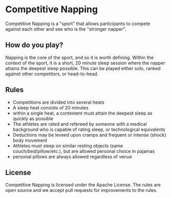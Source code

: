 # Competitive Napping
Competitive Napping is a "sport" that allows participants to compete against each other and see who is the "stronger napper".

## How do you play?
Napping is the core of the sport, and so it is worth defining. Within the context of the sport, it is a short, 20 minute sleep session where the napper attains the deepest sleep possible. This can be played either solo, ranked against other competitors, or head-to-head.

## Rules
* Competitions are divided into several heats
* A sleep heat consists of 20 minutes
* within a single heat, a contestent must attain the deepest sleep as quickly as possible
* The athletes are rated and refereed by someone with a medical background who is capable of rating sleep, or technological equivalents
* Deductions may be leveed upon cramps and frequent or intense (shock) body movement
* Athletes must sleep on similar resting objects (same couch/bed/pillow/etc.), but are allowed personal choice in pajamas
* personal pillows are always allowed regardless of venue

## License
Competitive Napping is licensed under the Apache License. The rules are open source and we accept pull requests for improvements to the rules. 
